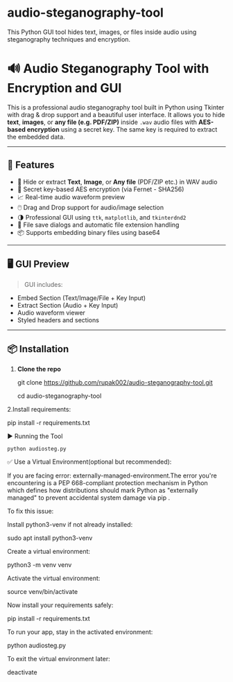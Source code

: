 # audio-steganography-tool
This Python GUI tool hides text, images, or files inside audio using steganography techniques and encryption.

# 🔊 Audio Steganography Tool with Encryption and GUI

This is a professional audio steganography tool built in Python using Tkinter with drag & drop support and a beautiful user interface. It allows you to hide **text**, **images**, or **any file (e.g. PDF/ZIP)** inside `.wav` audio files with **AES-based encryption** using a secret key. The same key is required to extract the embedded data.

---

## 🚀 Features

- 🎵 Hide or extract **Text**, **Image**, or **Any file** (PDF/ZIP etc.) in WAV audio
- 🔐 Secret key-based AES encryption (via Fernet - SHA256)
- 📈 Real-time audio waveform preview
- 🖱️ Drag and Drop support for audio/image selection
- 🌗 Professional GUI using `ttk`, `matplotlib`, and `tkinterdnd2`
- 💼 File save dialogs and automatic file extension handling
- 📦 Supports embedding binary files using base64

---

## 🖥️ GUI Preview

> GUI includes:
- Embed Section (Text/Image/File + Key Input)
- Extract Section (Audio + Key Input)
- Audio waveform viewer
- Styled headers and sections

---

## 📦 Installation

1. **Clone the repo**
  
   git clone https://github.com/rupak002/audio-steganography-tool.git
   
   cd audio-steganography-tool

2.Install requirements:
  
   pip install -r requirements.txt

▶️ Running the Tool

    python audiosteg.py

✅ Use a Virtual Environment(optional but recommended):

   If you are facing error: externally-managed-environment.The error you're encountering is a PEP 668-compliant protection mechanism in Python which defines how distributions should mark Python as "externally managed" to prevent accidental system damage via pip .

To fix this issue:

Install python3-venv if not already installed:

sudo apt install python3-venv

Create a virtual environment:

python3 -m venv venv

Activate the virtual environment:

source venv/bin/activate

Now install your requirements safely:

pip install -r requirements.txt

To run your app, stay in the activated environment:

python audiosteg.py

To exit the virtual environment later:

deactivate


